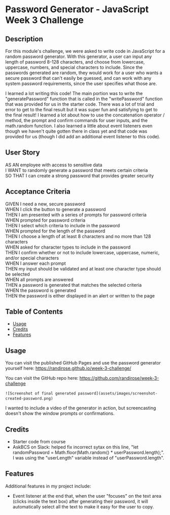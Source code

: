 # Password Generator - JavaScript Week 3 Challenge

## Description

For this module's challenge, we were asked to write code in JavaScript for a random password generator. With this generator, a user can input any length of password 8-128 characters, and choose from lowercase, uppercase, numbers, and special characters to include. Since the passwords generated are random, they would work for a user who wants a secure password that can't easily be guessed, and can work with any system password requirements, since the user specifies what those are.  

I learned a lot writing this code! The main portion was to write the "generatePassword" function that is called in the "writePassword" function that was provided for us in the starter code. There was a lot of trial and error to get to the final result but it was super fun and satisfying to get to the final result! I learned a lot about how to use the concatenation operator / method, the prompt and confirm commands for user inputs, and the math.random function. I also learned a little about event listeners even though we haven't quite gotten there in class yet and that code was provided for us (though I did add an additional event listener to this code).  

## User Story  

AS AN employee with access to sensitive data  
I WANT to randomly generate a password that meets certain criteria  
SO THAT I can create a strong password that provides greater security  

## Acceptance Criteria  

GIVEN I need a new, secure password  
WHEN I click the button to generate a password  
THEN I am presented with a series of prompts for password criteria  
WHEN prompted for password criteria  
THEN I select which criteria to include in the password  
WHEN prompted for the length of the password  
THEN I choose a length of at least 8 characters and no more than 128 characters  
WHEN asked for character types to include in the password  
THEN I confirm whether or not to include lowercase, uppercase, numeric, and/or special characters  
WHEN I answer each prompt  
THEN my input should be validated and at least one character type should be selected  
WHEN all prompts are answered  
THEN a password is generated that matches the selected criteria  
WHEN the password is generated  
THEN the password is either displayed in an alert or written to the page  


## Table of Contents

- [Usage](#usage)  
- [Credits](#credits)  
- [Features](#features)  

## Usage

You can visit the published GitHub Pages and use the password generator yourself here: https://randirose.github.io/week-3-challenge/  

You can visit the GitHub repo here: https://github.com/randirose/week-3-challenge  

    ![Screenshot of final generated password](assets/images/screenshot-created-password.png)

I wanted to include a video of the generator in action, but screencasting doesn't show the window prompts or confirmations.  

## Credits

- Starter code from course  
- AskBCS on Slack: helped fix incorrect sytax on this line, "let randomPassword = Math.floor(Math.random() * userPassword.length);". I was using the "userLength" variable instead of "userPassword.length".

## Features

Additional features in my project include:  

- Event listener at the end that, when the user "focuses" on the text area (clicks inside the text box) after generating their password, it will automatically select all the text to make it easy for the user to copy.

